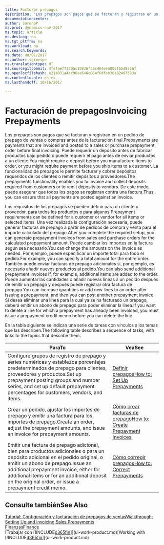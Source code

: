 ```yaml
---
title: Facturar prepagos
description: "Los prepagos son pagos que se facturan y registran en un pedido de prepago de ventas o compras antes de la facturación final. Puede requerir un depósito antes de fabricar productos bajo pedido o puede requerir el pago antes de enviar productos a un cliente. La funcionalidad de prepagos le permite facturar y cobrar depósitos requeridos de los clientes o remitir depósitos a proveedores. De este modo, puede asegurar que todos los pagos se registran contra una factura."
documentationcenter: 
author: SorenGP
ms.prod: dynamics-nav-2017
ms.topic: article
ms.devlang: na
ms.tgt_pltfrm: na
ms.workload: na
ms.search.keywords: 
ms.date: 08/07/2017
ms.author: sgroespe
ms.translationtype: HT
ms.sourcegitcommit: 4fefaef7380ac10836fcac404eea006f55d8556f
ms.openlocfilehash: e21a831a4ac96ae646c864f6dfeb38a32467593a
ms.contentlocale: es-es
ms.lasthandoff: 10/16/2017

---
```

# <a name="invoicing-prepayments"></a><span data-ttu-id="f0e50-106">Facturación de prepagos</span><span class="sxs-lookup"><span data-stu-id="f0e50-106">Invoicing Prepayments</span></span>
<span data-ttu-id="f0e50-107">Los prepagos son pagos que se facturan y registran en un pedido de prepago de ventas o compras antes de la facturación final.</span><span class="sxs-lookup"><span data-stu-id="f0e50-107">Prepayments are payments that are invoiced and posted to a sales or purchase prepayment order before final invoicing.</span></span> <span data-ttu-id="f0e50-108">Puede requerir un depósito antes de fabricar productos bajo pedido o puede requerir el pago antes de enviar productos a un cliente.</span><span class="sxs-lookup"><span data-stu-id="f0e50-108">You might require a deposit before you manufacture items to order, or you might require payment before you ship items to a customer.</span></span> <span data-ttu-id="f0e50-109">La funcionalidad de prepagos le permite facturar y cobrar depósitos requeridos de los clientes o remitir depósitos a proveedores.</span><span class="sxs-lookup"><span data-stu-id="f0e50-109">The prepayments functionality enables you to invoice and collect deposits required from customers or to remit deposits to vendors.</span></span> <span data-ttu-id="f0e50-110">De este modo, puede asegurar que todos los pagos se registran contra una factura.</span><span class="sxs-lookup"><span data-stu-id="f0e50-110">Thus, you can ensure that all payments are posted against an invoice.</span></span>  

 <span data-ttu-id="f0e50-111">Los requisitos de los prepagos se pueden definir para un cliente o proveedor, para todos los productos o para algunos.</span><span class="sxs-lookup"><span data-stu-id="f0e50-111">Prepayment requirements can be defined for a customer or vendor for all items or selected items.</span></span> <span data-ttu-id="f0e50-112">Una vez realizada la configuración necesaria, puede generar facturas de prepago a partir de pedidos de compra y venta para el importe calculado del prepago.</span><span class="sxs-lookup"><span data-stu-id="f0e50-112">After you complete the required setup, you can generate prepayment invoices from sales and purchase orders for the calculated prepayment amount.</span></span> <span data-ttu-id="f0e50-113">Puede cambiar los importes en la factura según sea necesario.</span><span class="sxs-lookup"><span data-stu-id="f0e50-113">You can change the amounts on the invoice as needed.</span></span> <span data-ttu-id="f0e50-114">Por ejemplo, puede especificar un importe total para todo el pedido.</span><span class="sxs-lookup"><span data-stu-id="f0e50-114">For example, you can specify a total amount for the entire order.</span></span> <span data-ttu-id="f0e50-115">También puede enviar facturas de prepago adicionales si, por ejemplo, es necesario añadir nuevos productos al pedido.</span><span class="sxs-lookup"><span data-stu-id="f0e50-115">You can also send additional prepayment invoices if, for example, additional items are added to the order.</span></span> <span data-ttu-id="f0e50-116">Puede aumentar las cantidades o añadir nuevas líneas a un pedido después de emitir un prepago y después puede registrar otra factura de prepago.</span><span class="sxs-lookup"><span data-stu-id="f0e50-116">You can increase quantities or add new lines to an order after issuing a prepayment, and then you can post another prepayment invoice.</span></span> <span data-ttu-id="f0e50-117">Si desea eliminar una línea para la cual ya se ha facturado un prepago, deberá emitir un abono de prepago para poder eliminar la línea.</span><span class="sxs-lookup"><span data-stu-id="f0e50-117">If you want to delete a line for which a prepayment has already been invoiced, you must issue a prepayment credit memo before you can delete the line.</span></span>  

 <span data-ttu-id="f0e50-118">En la tabla siguiente se indican una serie de tareas con vínculos a los temas que las describen.</span><span class="sxs-lookup"><span data-stu-id="f0e50-118">The following table describes a sequence of tasks, with links to the topics that describe them.</span></span>

|<span data-ttu-id="f0e50-119">**Para**</span><span class="sxs-lookup"><span data-stu-id="f0e50-119">**To**</span></span>|<span data-ttu-id="f0e50-120">**Vea**</span><span class="sxs-lookup"><span data-stu-id="f0e50-120">**See**</span></span>|  
|------------|-------------|  
|<span data-ttu-id="f0e50-121">Configure grupos de registro de prepago y series numéricas y establezca porcentajes predeterminados de prepago para clientes, proveedores y productos.</span><span class="sxs-lookup"><span data-stu-id="f0e50-121">Set up prepayment posting groups and number series, and set up default prepayment percentages for customers, vendors, and items.</span></span>|[<span data-ttu-id="f0e50-122">Definir prepagos</span><span class="sxs-lookup"><span data-stu-id="f0e50-122">How to: Set Up Prepayments</span></span>](finance-set-up-prepayments.md)|
|<span data-ttu-id="f0e50-123">Crear un pedido, ajustar los importes de prepago y emitir una factura para los importes de prepago.</span><span class="sxs-lookup"><span data-stu-id="f0e50-123">Create an order, adjust the prepayment amounts, and issue an invoice for prepayment amounts.</span></span>|[<span data-ttu-id="f0e50-124">Cómo crear facturas de prepago</span><span class="sxs-lookup"><span data-stu-id="f0e50-124">How to: Create Prepayment Invoices</span></span>](finance-how-to-create-prepayment-invoices.md)|  
|<span data-ttu-id="f0e50-125">Emitir una factura de prepago adicional, bien para productos adicionales o para un depósito adicional en el pedido original, o emitir un abono de prepago.</span><span class="sxs-lookup"><span data-stu-id="f0e50-125">Issue an additional prepayment invoice, either for additional items or for an additional deposit on the original order, or issue a prepayment credit memo.</span></span>|[<span data-ttu-id="f0e50-126">Cómo corregir prepagos</span><span class="sxs-lookup"><span data-stu-id="f0e50-126">How to: Correct Prepayments</span></span>](finance-how-to-correct-prepayments.md)|  

## <a name="see-also"></a><span data-ttu-id="f0e50-127">Consulte también</span><span class="sxs-lookup"><span data-stu-id="f0e50-127">See Also</span></span>  
[<span data-ttu-id="f0e50-128">Tutorial: Configuración y facturación de prepagos de ventas</span><span class="sxs-lookup"><span data-stu-id="f0e50-128">Walkthrough: Setting Up and Invoicing Sales Prepayments</span></span>](walkthrough-setting-up-and-invoicing-sales-prepayments.md)  
[<span data-ttu-id="f0e50-129">Finanzas</span><span class="sxs-lookup"><span data-stu-id="f0e50-129">Finance</span></span>](finance.md)  
<span data-ttu-id="f0e50-130">[Trabajar con [!INCLUDE[d365fin](includes/d365fin_md.md)]](ui-work-product.md)</span><span class="sxs-lookup"><span data-stu-id="f0e50-130">[Working with [!INCLUDE[d365fin](includes/d365fin_md.md)]](ui-work-product.md)</span></span>

